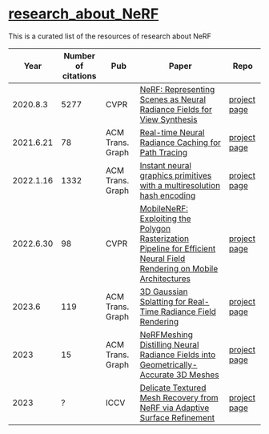 # [research_about_NeRF](https://github.com/huzhenbang/research_about_NeRF)

This is a curated list of the resources of research about NeRF 

| Year | Number of citations | Pub | Paper | Repo |
| -------- |  -------- | -------- | -------- | -------- | 
|2020.8.3|5277|CVPR|[NeRF: Representing Scenes as Neural Radiance Fields for View Synthesis](https://arxiv.org/abs/2003.08934)|[project page](https://github.com/bmild/nerf) |
|2021.6.21|78|ACM Trans. Graph|[Real-time Neural Radiance Caching for Path Tracing](https://research.nvidia.com/publication/2021-06_real-time-neural-radiance-caching-path-tracing)|[project page](https://research.nvidia.com/publication/2021-06_real-time-neural-radiance-caching-path-tracing) |
|2022.1.16|1332|ACM Trans. Graph|[Instant neural graphics primitives with a multiresolution hash encoding](https://arxiv.org/abs/2201.05989)|[project page](https://nvlabs.github.io/instant-ngp/)|
|2022.6.30|98|CVPR|[MobileNeRF: Exploiting the Polygon Rasterization Pipeline for Efficient Neural Field Rendering on Mobile Architectures](https://arxiv.org/abs/2208.00277)| [project page](http://mobile-nerf.github.io/)|
|2023.6|119|ACM Trans. Graph|[3D Gaussian Splatting for Real-Time Radiance Field Rendering](https://arxiv.org/abs/2308.04079)|[project page](https://github.com/graphdeco-inria/gaussian-splatting) |
|2023|15|ACM Trans. Graph|[NeRFMeshing Distilling Neural Radiance Fields into Geometrically-Accurate 3D Meshes](https://arxiv.org/pdf/2303.09431.pdf)|[project page](https://m-niemeyer.github.io/nerfmeshing/) |
|2023|?|ICCV|[Delicate Textured Mesh Recovery from NeRF via Adaptive Surface Refinement](https://arxiv.org/abs/2303.02091)|[project page](https://me.kiui.moe/nerf2mesh/) |
